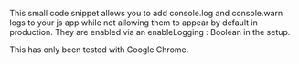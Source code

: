 This small code snippet allows you to add console.log and console.warn logs to your js app while not allowing them to appear by default in production. They are enabled via an enableLogging : Boolean in the setup.

This has only been tested with Google Chrome.
